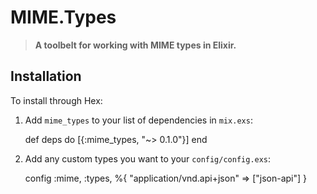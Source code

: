 MIME.Types
==========

> **A toolbelt for working with MIME types in Elixir.**

Installation
------------

To install through Hex:

  1. Add `mime_types` to your list of dependencies in `mix.exs`:

        def deps do
          [{:mime_types, "~> 0.1.0"}]
        end

  2. Add any custom types you want to your `config/config.exs`:

        config :mime, :types, %{
          "application/vnd.api+json" => ["json-api"]
        }

